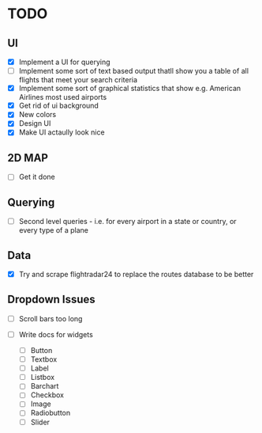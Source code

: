 # TODO

## UI

- [X] Implement a UI for querying
- [ ] Implement some sort of text based output thatll show you a table of all flights that meet your search criteria
- [X] Implement some sort of graphical statistics that show e.g. American Airlines most used airports
- [X] Get rid of ui background
- [X] New colors
- [X] Design UI
- [X] Make UI actaully look nice

## 2D MAP

- [ ] Get it done

## Querying

- [ ] Second level queries - i.e. for every airport in a state or country, or every type of a plane

## Data

- [X] Try and scrape flightradar24 to replace the routes database to be better

## Dropdown Issues

- [ ] Scroll bars too long
 
- [ ] Write docs for widgets
    - [ ] Button
    - [ ] Textbox
    - [ ] Label
    - [ ] Listbox
    - [ ] Barchart
    - [ ] Checkbox
    - [ ] Image
    - [ ] Radiobutton
    - [ ] Slider
